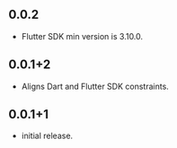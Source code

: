 ## 0.0.2

* Flutter SDK min version is 3.10.0.

## 0.0.1+2

* Aligns Dart and Flutter SDK constraints.

## 0.0.1+1

* initial release.
